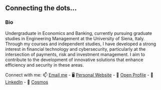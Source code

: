 ## Connecting the dots...

### Bio

Undergraduate in Economics and Banking, currently pursuing graduate studies in Engineering Management at the University of Siena, Italy. Through my courses and independent studies, I have developed a strong interest in financial technology and cybersecurity, particularly at the intersection of payments, risk and investment management. I aim to contribute to the development of innovative solutions that enhance efficiency and security in these areas.

Connect with me: 📫 [Email me](mailto:send2fran@icloud.com) - 🖥️ [Personal Website](https://fs01.studio) - 📖 [Open Profile](https://openprofile.dev/profile/fsilvano) - 🔗 [LinkedIn](https://www.linkedin.com/in/francescosilvano) - 🌃 [Cosmos](cosmos.so/francescos/)
